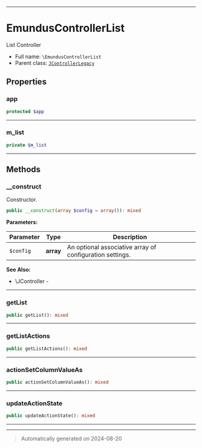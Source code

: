 ***

# EmundusControllerList

List Controller



* Full name: `\EmundusControllerList`
* Parent class: [`JControllerLegacy`](./JControllerLegacy.md)



## Properties


### app



```php
protected $app
```






***

### m_list



```php
private $m_list
```






***

## Methods


### __construct

Constructor.

```php
public __construct(array $config = array()): mixed
```








**Parameters:**

| Parameter | Type | Description |
|-----------|------|-------------|
| `$config` | **array** | An optional associative array of configuration settings. |





**See Also:**

* \JController - 

***

### getList



```php
public getList(): mixed
```












***

### getListActions



```php
public getListActions(): mixed
```












***

### actionSetColumnValueAs



```php
public actionSetColumnValueAs(): mixed
```












***

### updateActionState



```php
public updateActionState(): mixed
```












***


***
> Automatically generated on 2024-08-20

